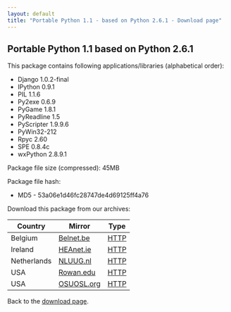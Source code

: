 ```yaml
---
layout: default
title: "Portable Python 1.1 - based on Python 2.6.1 - Download page"
---
```

## Portable Python 1.1 based on Python 2.6.1

This package contains following applications/libraries (alphabetical order):

* Django 1.0.2-final
* IPython 0.9.1
* PIL 1.1.6
* Py2exe 0.6.9
* PyGame 1.8.1
* PyReadline 1.5
* PyScripter 1.9.9.6
* PyWin32-212
* Rpyc 2.60
* SPE 0.8.4c
* wxPython 2.8.9.1

Package file size (compressed): 45MB

Package file hash:
* MD5 - 53a06e1d46fc28747de4d69125ff4a76

Download this package from our archives:

| Country | Mirror | Type |
|-------------|------------|----------|
| Belgium | [Belnet.be](http://www.belnet.be) | [HTTP](http://ftp.belnet.be/PortablePython/)|
| Ireland | [HEAnet.ie](http://www.HEAnet.ie) | [HTTP](http://ftp.heanet.ie/pub/portablepython/)|
| Netherlands | [NLUUG.nl](http://www.NLUUG.nl) | [HTTP](http://ftp.nluug.nl/languages/python/portablepython/)|
| USA | [Rowan.edu](http://www.Rowan.edu) | [HTTP](http://elvis.rowan.edu/mirrors/portablepython/)|
| USA | [OSUOSL.org](http://osuosl.org/) | [HTTP](http://ftp.osuosl.org/pub/portablepython/)|

Back to the [download page]({{site.url}}/wiki/Download/).